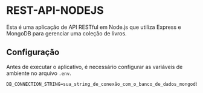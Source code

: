 # REST-API-NODEJS

Esta é uma aplicação de API RESTful em Node.js que utiliza Express e MongoDB para gerenciar uma coleção de livros.

## Configuração

Antes de executar o aplicativo, é necessário configurar as variáveis de ambiente no arquivo `.env`.

```plaintext
DB_CONNECTION_STRING=sua_string_de_conexão_com_o_banco_de_dados_mongodb

